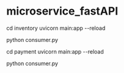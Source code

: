 # microservice_fastAPI

cd inventory
uvicorn main:app --reload

python consumer.py

cd payment
uvicorn main:app --reload

python consumer.py
